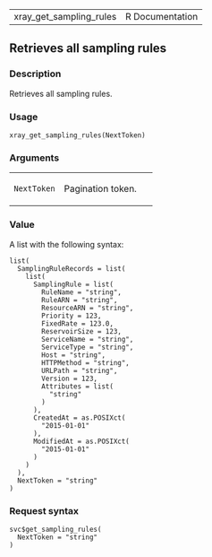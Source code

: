 <table style="width: 100%;">
<tbody>
<tr class="odd">
<td>xray_get_sampling_rules</td>
<td style="text-align: right;">R Documentation</td>
</tr>
</tbody>
</table>

## Retrieves all sampling rules

### Description

Retrieves all sampling rules.

### Usage

    xray_get_sampling_rules(NextToken)

### Arguments

<table>
<colgroup>
<col style="width: 35%" />
<col style="width: 65%" />
</colgroup>
<tbody>
<tr class="odd">
<td><code id="xray_get_sampling_rules_:_NextToken">NextToken</code></td>
<td><p>Pagination token.</p></td>
</tr>
</tbody>
</table>

### Value

A list with the following syntax:

    list(
      SamplingRuleRecords = list(
        list(
          SamplingRule = list(
            RuleName = "string",
            RuleARN = "string",
            ResourceARN = "string",
            Priority = 123,
            FixedRate = 123.0,
            ReservoirSize = 123,
            ServiceName = "string",
            ServiceType = "string",
            Host = "string",
            HTTPMethod = "string",
            URLPath = "string",
            Version = 123,
            Attributes = list(
              "string"
            )
          ),
          CreatedAt = as.POSIXct(
            "2015-01-01"
          ),
          ModifiedAt = as.POSIXct(
            "2015-01-01"
          )
        )
      ),
      NextToken = "string"
    )

### Request syntax

    svc$get_sampling_rules(
      NextToken = "string"
    )
